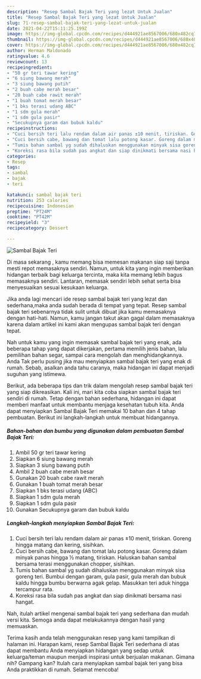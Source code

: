 ```yaml
---
description: "Resep Sambal Bajak Teri yang lezat Untuk Jualan"
title: "Resep Sambal Bajak Teri yang lezat Untuk Jualan"
slug: 71-resep-sambal-bajak-teri-yang-lezat-untuk-jualan
date: 2021-04-22T15:11:25.199Z
image: https://img-global.cpcdn.com/recipes/d444921ae8567006/680x482cq70/sambal-bajak-teri-foto-resep-utama.jpg
thumbnail: https://img-global.cpcdn.com/recipes/d444921ae8567006/680x482cq70/sambal-bajak-teri-foto-resep-utama.jpg
cover: https://img-global.cpcdn.com/recipes/d444921ae8567006/680x482cq70/sambal-bajak-teri-foto-resep-utama.jpg
author: Herman Maldonado
ratingvalue: 4.6
reviewcount: 13
recipeingredient:
- "50 gr teri tawar kering"
- "6 siung bawang merah"
- "3 siung bawang putih"
- "2 buah cabe merah besar"
- "20 buah cabe rawit merah"
- "1 buah tomat merah besar"
- "1 bks terasi udang ABC"
- "1 sdm gula merah"
- "1 sdm gula pasir"
- "Secukupnya garam dan bubuk kaldu"
recipeinstructions:
- "Cuci bersih teri lalu rendam dalam air panas ±10 menit, tiriskan. Goreng hingga matang dan kering, sisihkan."
- "Cuci bersih cabe, bawang dan tomat lalu potong kasar. Goreng dalam minyak panas hingga ½ matang, tiriskan. Haluskan bahan sambal bersama terasi menggunakan chopper, sisihkan."
- "Tumis bahan sambal yg sudah dihaluskan menggunakan minyak sisa goreng teri. Bumbui dengan garam, gula pasir, gula merah dan bubuk kaldu hingga bumbu berwarna agak gelap. Masukkan teri aduk hingga tercampur rata."
- "Koreksi rasa bila sudah pas angkat dan siap dinikmati bersama nasi hangat."
categories:
- Resep
tags:
- sambal
- bajak
- teri

katakunci: sambal bajak teri 
nutrition: 253 calories
recipecuisine: Indonesian
preptime: "PT24M"
cooktime: "PT42M"
recipeyield: "3"
recipecategory: Dessert

---
```



![Sambal Bajak Teri](https://img-global.cpcdn.com/recipes/d444921ae8567006/680x482cq70/sambal-bajak-teri-foto-resep-utama.jpg)

Di masa  sekarang , kamu memang bisa memesan makanan siap saji tanpa mesti repot memasaknya sendiri. Namun, untuk kita yang ingin memberikan hidangan terbaik bagi keluarga tercinta, maka kita memang lebih bagus memasaknya sendiri. Lantaran, memasak sendiri lebih sehat serta bisa menyesuaikan sesuai kesukaan keluarga.

Jika anda lagi mencari ide resep sambal bajak teri yang lezat dan sederhana,maka anda sudah berada di tempat yang tepat. Resep sambal bajak teri  sebenarnya tidak sulit untuk dibuat jika kamu memasaknya dengan hati-hati. Namun, kamu jangan takut akan gagal dalam memasaknya 
karena dalam artikel ini kami akan mengupas sambal bajak teri dengan tepat.  



Nah untuk kamu yang ingin memasak sambal bajak teri yang enak, ada beberapa tahap yang dapat dikerjakan, pertama memilih jenis bahan, lalu pemilihan bahan segar, sampai cara mengolah dan menghidangkannya. Anda Tak perlu pusing jika mau menyiapkan sambal bajak teri yang enak di rumah. Sebab, asalkan anda  tahu caranya, maka hidangan ini dapat menjadi suguhan yang istimewa.

Berikut, ada beberapa tips dan trik dalam mengolah resep sambal bajak teri yang siap dikreasikan. Kali ini, mari kita coba siapkan sambal bajak teri sendiri di rumah. Tetap dengan bahan sederhana, hidangan ini dapat memberi manfaat untuk membantu menjaga kesehatan tubuh kita. Anda dapat menyiapkan Sambal Bajak Teri memakai 10 bahan dan 4 tahap pembuatan. Berikut ini langkah-langkah untuk membuat hidangannya.

<!--inarticleads1-->

##### Bahan-bahan dan bumbu yang digunakan dalam pembuatan Sambal Bajak Teri:

1. Ambil 50 gr teri tawar kering
1. Siapkan 6 siung bawang merah
1. Siapkan 3 siung bawang putih
1. Ambil 2 buah cabe merah besar
1. Gunakan 20 buah cabe rawit merah
1. Gunakan 1 buah tomat merah besar
1. Siapkan 1 bks terasi udang (ABC)
1. Siapkan 1 sdm gula merah
1. Siapkan 1 sdm gula pasir
1. Gunakan Secukupnya garam dan bubuk kaldu




<!--inarticleads2-->

##### Langkah-langkah menyiapkan Sambal Bajak Teri:

1. Cuci bersih teri lalu rendam dalam air panas ±10 menit, tiriskan. Goreng hingga matang dan kering, sisihkan.
1. Cuci bersih cabe, bawang dan tomat lalu potong kasar. Goreng dalam minyak panas hingga ½ matang, tiriskan. Haluskan bahan sambal bersama terasi menggunakan chopper, sisihkan.
1. Tumis bahan sambal yg sudah dihaluskan menggunakan minyak sisa goreng teri. Bumbui dengan garam, gula pasir, gula merah dan bubuk kaldu hingga bumbu berwarna agak gelap. Masukkan teri aduk hingga tercampur rata.
1. Koreksi rasa bila sudah pas angkat dan siap dinikmati bersama nasi hangat.




Nah, itulah artikel mengenai  sambal bajak teri  yang sederhana dan mudah versi kita. Semoga anda dapat melakukannya dengan hasil yang memuaskan. 

Terima kasih anda telah menggunakan resep yang kami tampilkan di halaman ini. Harapan kami, resep  Sambal Bajak Teri sederhana di atas dapat membantu Anda menyiapkan hidangan yang sedap untuk keluarga/teman maupun menjadi inspirasi untuk berjualan makanan. Gimana nih? Gampang kan? Itulah cara menyiapkan sambal bajak teri yang bisa Anda praktikkan di rumah. Selamat mencoba!

